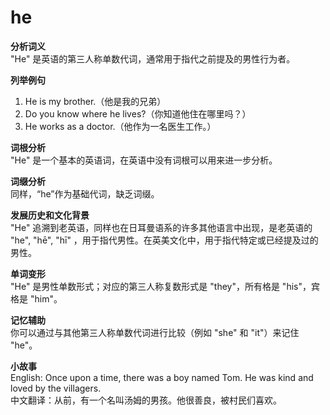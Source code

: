 # he

**分析词义**  
"He" 是英语的第三人称单数代词，通常用于指代之前提及的男性行为者。

  

**列举例句**

  

1.  He is my brother.（他是我的兄弟）
2.  Do you know where he lives?（你知道他住在哪里吗？）
3.  He works as a doctor.（他作为一名医生工作。）

  

**词根分析**  
"He" 是一个基本的英语词，在英语中没有词根可以用来进一步分析。

  

**词缀分析**  
同样，“he”作为基础代词，缺乏词缀。

  

**发展历史和文化背景**  
"He" 追溯到老英语，同样也在日耳曼语系的许多其他语言中出现，是老英语的 "he", "hē", "hī" ，用于指代男性。在英美文化中，用于指代特定或已经提及过的男性。

  

**单词变形**  
"He" 是男性单数形式；对应的第三人称复数形式是 "they"，所有格是 "his"，宾格是 "him"。

  

**记忆辅助**  
你可以通过与其他第三人称单数代词进行比较（例如 "she" 和 "it"）来记住 "he"。

  

**小故事**  
English: Once upon a time, there was a boy named Tom. He was kind and loved by the villagers.  
中文翻译：从前，有一个名叫汤姆的男孩。他很善良，被村民们喜欢。
